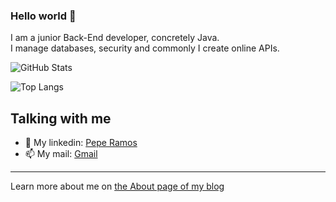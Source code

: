 ### Hello world 👋

I am a junior Back-End developer, concretely Java. <br>
I manage databases, security and commonly I create online APIs.


![GitHub Stats](https://github-readme-stats-just-hack-it.vercel.app/api?username=jramma&count_private=true&show_icons=true)

![Top Langs](https://github-readme-stats-just-hack-it.vercel.app/api/top-langs?username=jramma&layout=compact)


## Talking with me

- 💼 My linkedin: [Pepe Ramos](https://www.linkedin.com/in/peperamos090922/)
- 📫 My mail: <a href="mailto:jrmasip97@gmail.com">Gmail</a>
---

Learn more about me on [the About page of my blog](https://peperamos.cat/)
